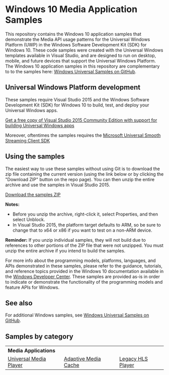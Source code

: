<!---
  samplefwlink: http://go.microsoft.com/fwlink/p/?LinkId=619979&clcid=0x409
--->

# Windows 10 Media Application Samples

This repository contains the Windows 10 application samples that demonstrate the Media API usage patterns for the Universal Windows Platform (UWP) in the Windows Software Development Kit (SDK) for Windows 10. These code samples were created with the Universal Windows templates available in Visual Studio, and are designed to run on desktop, mobile, and future devices that support the Universal Windows Platform.  
The Windows 10 application samples in this repository are complementary to to the samples here: [Windows Universal Samples on GitHub](https://github.com/Microsoft/Windows-universal-samples/).   

## Universal Windows Platform development

These samples require Visual Studio 2015 and the Windows Software Development Kit (SDK) for Windows 10 to build, test, and deploy your Universal Windows apps. 

   [Get a free copy of Visual Studio 2015 Community Edition with support for building Universal Windows apps](http://go.microsoft.com/fwlink/?LinkID=280676)

Moreover, oftentimes the samples requires the [Microsoft Universal Smooth Streaming Client SDK](https://visualstudiogallery.msdn.microsoft.com/1e7d4700-7fa8-49b6-8a7b-8d8666685459)  

## Using the samples

The easiest way to use these samples without using Git is to download the zip file containing the current version (using the link below or by clicking the "Download ZIP" button on the repo page). You can then unzip the entire archive and use the samples in Visual Studio 2015.

   [Download the samples ZIP](../../archive/master.zip)

   **Notes:** 
   * Before you unzip the archive, right-click it, select Properties, and then select Unblock.
   * In Visual Studio 2015, the platform target defaults to ARM, so be sure to change that to x64 or x86 if you want to test on a non-ARM device. 
   
**Reminder:** If you unzip individual samples, they will not build due to references to other portions of the ZIP file that were not unzipped. You must unzip the entire archive if you intend to build the samples.

For more info about the programming models, platforms, languages, and APIs demonstrated in these samples, please refer to the guidance, tutorials, and reference topics provided in the Windows 10 documentation available in the [Windows Developer Center](https://dev.windows.com). These samples are provided as-is in order to indicate or demonstrate the functionality of the programming models and feature APIs for Windows.


## See also

For additional Windows samples, see [Windows Universal Samples on GitHub](https://github.com/Microsoft/Windows-universal-samples/). 

## Samples by category

<table>
 <tr>
  <th colspan="3" align="left">Media Applications</th>
 </tr>
 <tr>
  <td><a href="Samples/UniversalMediaPlayer">Universal Media Player</a></td>
  <td><a href="Samples/AdaptiveMediaCache">Adaptive Media Cache</a></td>
  <td><a href="Samples/LegacyHLSPlayer">Legacy HLS Player</a></td>
   </tr>
</table>
